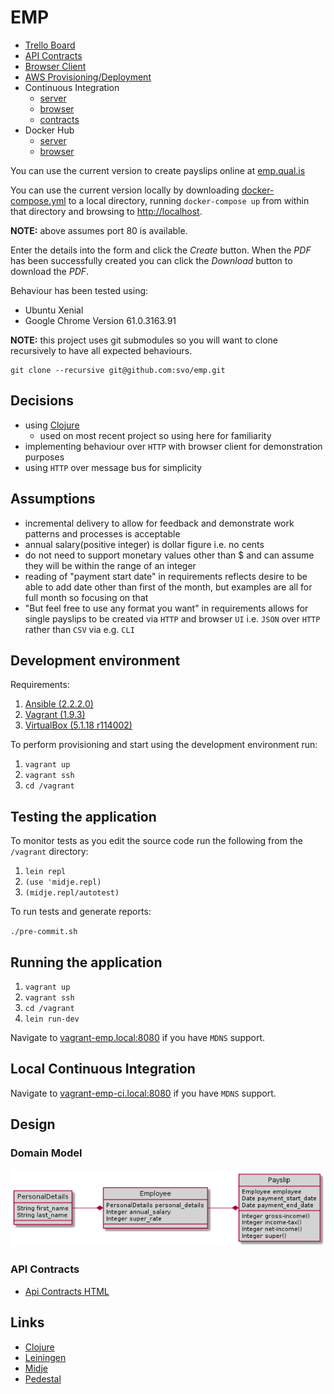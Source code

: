 # EMP

* [Trello Board](https://trello.com/b/WoAzNyra/)
* [API Contracts](https://github.com/svo/emp-contract)
* [Browser Client](https://github.com/svo/emp-browser)
* [AWS Provisioning/Deployment](https://github.com/svo/emp-aws)
* Continuous Integration
  * [server](https://app.shippable.com/github/svo/emp/dashboard)
  * [browser](https://app.shippable.com/github/svo/emp-browser/dashboard)
  * [contracts](https://app.shippable.com/github/svo/emp-contract/dashboard)
* Docker Hub
  * [server](https://hub.docker.com/r/svanosselaer/emp)
  * [browser](https://hub.docker.com/r/svanosselaer/emp-browser)

You can use the current version to create payslips online at [emp.qual.is](http://emp.qual.is)

You can use the current version locally by downloading [docker-compose.yml](https://raw.githubusercontent.com/svo/emp-aws/master/ansible/roles/files/docker-compose.yml) to a local directory, running `docker-compose up` from within that directory and browsing to [http://localhost](http://localhost).

__NOTE:__ above assumes port 80 is available.

Enter the details into the form and click the _Create_ button. When the _PDF_ has been successfully created you can click the _Download_ button to download the _PDF_.

Behaviour has been tested using:

* Ubuntu Xenial
* Google Chrome Version 61.0.3163.91

__NOTE:__ this project uses git submodules so you will want to clone recursively to have all expected behaviours.

```
git clone --recursive git@github.com:svo/emp.git
```

## Decisions

* using [Clojure](https://clojure.org/)
	* used on most recent project so using here for familiarity
* implementing behaviour over `HTTP` with browser client for demonstration purposes
* using `HTTP` over message bus for simplicity

## Assumptions

* incremental delivery to allow for feedback and demonstrate work patterns and processes is acceptable
* annual salary(positive integer) is dollar figure i.e. no cents
* do not need to support monetary values other than $ and can assume they will be within the range of an integer
* reading of "payment start date" in requirements reflects desire to be able to add date other than first of the month, but examples are all for full month so focusing on that
* "But feel free to use any format you want" in requirements allows for single payslips to be created via `HTTP` and browser `UI` i.e. `JSON` over `HTTP` rather than `CSV` via e.g. `CLI`

## Development environment

Requirements:

1. [Ansible (2.2.2.0)](https://www.ansible.com/)
2. [Vagrant (1.9.3)](https://www.vagrantup.com/)
3. [VirtualBox (5.1.18 r114002)](https://www.virtualbox.org/)

To perform provisioning and start using the development environment run:

1. `vagrant up`
2. `vagrant ssh`
3. `cd /vagrant`

## Testing the application

To monitor tests as you edit the source code run the following from the `/vagrant` directory:

1. `lein repl`
2. `(use 'midje.repl)`
3. `(midje.repl/autotest)`

To run tests and generate reports:

`./pre-commit.sh`

## Running the application

1. `vagrant up`
2. `vagrant ssh`
3. `cd /vagrant`
3. `lein run-dev`

Navigate to [vagrant-emp.local:8080](http://vagrant-emp.local:8080/version) if you have `MDNS` support.

## Local Continuous Integration

Navigate to [vagrant-emp-ci.local:8080](http://vagrant-emp-ci.local:8080) if you have `MDNS` support.

## Design

### Domain Model
![domain model](https://github.com/svo/emp/blob/master/doc/domain-model.png?raw=true)

### API Contracts

* [Api Contracts HTML](http://htmlpreview.github.io/?https://github.com/svo/emp-contract/blob/master/api.html)

## Links

* [Clojure](https://clojure.org)
* [Leiningen](http://leiningen.org)
* [Midje](https://github.com/marick/Midje)
* [Pedestal](https://github.com/pedestal/pedestal)
